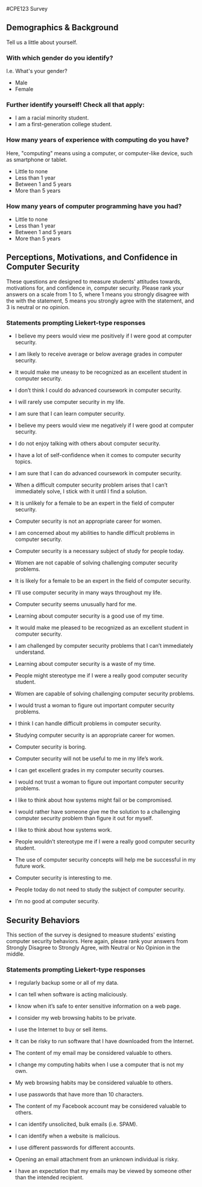 #CPE123 Survey

## Demographics & Background
Tell us a little about yourself.

### With which gender do you identify?
I.e. What's your gender?

 * Male
 * Female

### Further identify yourself! Check all that apply:
 * I am a racial minority student.
 * I am a first-generation college student.

### How many years of experience with computing do you have?
Here, "computing" means using a computer, or computer-like device, such as smartphone or tablet.

 * Little to none
 * Less than 1 year
 * Between 1 and 5 years
 * More than 5 years

### How many years of computer programming have you had?
  * Little to none
  * Less than 1 year
  * Between 1 and 5 years
  * More than 5 years

## Perceptions, Motivations, and Confidence in Computer Security
These questions are designed to measure students' attitudes towards, motivations for, and confidence in, computer security. Please rank your answers on a scale from 1 to 5, where 1 means you strongly disagree with the with the statement, 5 means you strongly agree with the statement, and 3 is neutral or no opinion.

### Statements prompting Liekert-type responses

* I believe my peers would view me positively if I were good at computer security.

* I am likely to receive average or below average grades in computer security.

* It would make me uneasy to be recognized as an excellent student in computer security.

* I don’t think I could do advanced coursework in computer security.

* I will rarely use computer security in my life.

* I am sure that I can learn computer security.

* I believe my peers would view me negatively if I were good at computer security.

* I do not enjoy talking with others about computer security.

* I have a lot of self-confidence when it comes to computer security topics.

* I am sure that I can do advanced coursework in computer security.

* When a difficult computer security problem arises that I can’t immediately solve, I stick with it until I find a solution.

* It is unlikely for a female to be an expert in the field of computer security.

* Computer security is not an appropriate career for women.

* I am concerned about my abilities to handle difficult problems in computer security.

* Computer security is a necessary subject of study for people today.

* Women are not capable of solving challenging computer security problems.

* It is likely for a female to be an expert in the field of computer security.

* I’ll use computer security in many ways throughout my life.

* Computer security seems unusually hard for me.

* Learning about computer security is a good use of my time.

* It would make me pleased to be recognized as an excellent student in computer security.

* I am challenged by computer security problems that I can’t immediately understand.

* Learning about computer security is a waste of my time.

* People might stereotype me if I were a really good computer security student.

* Women are capable of solving challenging computer security problems.

* I would trust a woman to figure out important computer security problems.

* I think I can handle difficult problems in computer security.

* Studying computer security is an appropriate career for women.

* Computer security is boring.

* Computer security will not be useful to me in my life’s work.

* I can get excellent grades in my computer security courses.

* I would not trust a woman to figure out important computer security problems.

* I like to think about how systems might fail or be compromised.

* I would rather have someone give me the solution to a challenging computer security problem than figure it out for myself.

* I like to think about how systems work.

* People wouldn’t stereotype me if I were a really good computer security student.

* The use of computer security concepts will help me be successful in my future work.

* Computer security is interesting to me.

* People today do not need to study the subject of computer security.

* I’m no good at computer security.

## Security Behaviors
This section of the survey is designed to measure students' existing computer security behaviors. Here again, please rank your answers from Strongly Disagree to Strongly Agree, with Neutral or No Opinion in the middle.

### Statements prompting Liekert-type responses

* I regularly backup some or all of my data.

* I can tell when software is acting maliciously.

* I know when it’s safe to enter sensitive information on a web page.

* I consider my web browsing habits to be private.

* I use the Internet to buy or sell items.

* It can be risky to run software that I have downloaded from the Internet.

* The content of my email may be considered valuable to others.

* I change my computing habits when I use a computer that is not my own.

* My web browsing habits may be considered valuable to others.

* I use passwords that have more than 10 characters.

* The content of my Facebook account may be considered valuable to others.

* I can identify unsolicited, bulk emails (i.e. SPAM).

* I can identify when a website is malicious.

* I use different passwords for different accounts.

* Opening an email attachment from an unknown individual is risky.

* I have an expectation that my emails may be viewed by someone other than the intended recipient.
